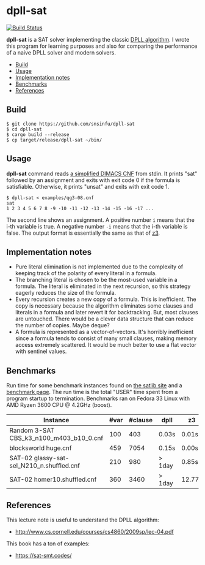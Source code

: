 # dpll-sat

[![Build Status][build-badge]][build-url]

[build-badge]: https://github.com/snsinfu/dpll-sat/workflows/test/badge.svg
[build-url]: https://github.com/snsinfu/dpll-sat/actions?query=workflow%3Atest

**dpll-sat** is a SAT solver implementing the classic [DPLL algorithm][dpll]. I
wrote this program for learning purposes and also for comparing the performance
of a naive DPLL solver and modern solvers.

- [Build](#build)
- [Usage](#usage)
- [Implementation notes](#implementation-notes)
- [Benchmarks](#benchmarks)
- [References](#references)

[dpll]: https://en.wikipedia.org/wiki/DPLL_algorithm

## Build

```console
$ git clone https://github.com/snsinfu/dpll-sat
$ cd dpll-sat
$ cargo build --release
$ cp target/release/dpll-sat ~/bin/
```

## Usage

**dpll-sat** command reads [a simplified DIMACS CNF][format] from stdin. It
prints "sat" followed by an assignment and exits with exit code 0 if the formula
is satisfiable. Otherwise, it prints "unsat" and exits with exit code 1.

```console
$ dpll-sat < examples/qg3-08.cnf
sat
1 2 3 4 5 6 7 8 -9 -10 -11 -12 -13 -14 -15 -16 -17 ...
```

The second line shows an assignment. A positive number `i` means that the i-th
variable is true. A negative number `-i` means that the i-th variable is false.
The output format is essentially the same as that of [z3][z3].

[format]: http://www.satcompetition.org/2011/format-benchmarks2011.html
[z3]: https://github.com/Z3Prover/z3

## Implementation notes

- Pure literal elimination is not implemented due to the complexity of keeping
  track of the polarity of every literal in a formula.
- The branching literal is chosen to be the most-used variable in a formula.
  The literal is eliminated in the next recursion, so this strategy eagerly
  reduces the size of the formula.
- Every recursion creates a new copy of a formula. This is inefficient. The copy
  is necessary because the algorithm eliminates some clauses and literals in a
  formula and later revert it for backtracking. But, most clauses are untouched.
  There would be a clever data structure that can reduce the number of copies.
  Maybe deque?
- A formula is represented as a vector-of-vectors. It's horribly inefficient
  since a formula tends to consist of many small clauses, making memory access
  extremely scattered. It would be much better to use a flat vector with
  sentinel values.

## Benchmarks

Run time for some benchmark instances found on [the satlib site][satlib] and a
[benchmark page][bench]. The run time is the total "USER" time spent from a
program startup to termination. Benchmarks ran on Fedora 33 Linux with AMD Ryzen
3600 CPU @ 4.2GHz (boost).

| Instance                                  | #var | #clause | dpll   | z3     |
|-------------------------------------------|------|---------|--------|--------|
| Random 3-SAT CBS_k3_n100_m403_b10_0.cnf   | 100  | 403     | 0.03s  |  0.01s |
| blocksworld huge.cnf                      | 459  | 7054    | 0.15s  |  0.00s |
| SAT-02 glassy-sat-sel_N210_n.shuffled.cnf | 210  | 980     | > 1day |  0.85s |
| SAT-02 homer10.shuffled.cnf               | 360  | 3460    | > 1day | 12.77s |

[satlib]: https://www.cs.ubc.ca/~hoos/SATLIB/
[bench]: https://www.cs.ubc.ca/~hoos/SATLIB/benchm.html

## References

This lecture note is useful to understand the DPLL algorithm:

- http://www.cs.cornell.edu/courses/cs4860/2009sp/lec-04.pdf

This book has a ton of examples:

- https://sat-smt.codes/

